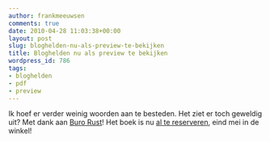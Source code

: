 ```yaml
---
author: frankmeeuwsen
comments: true
date: 2010-04-28 11:03:38+00:00
layout: post
slug: bloghelden-nu-als-preview-te-bekijken
title: Bloghelden nu als preview te bekijken
wordpress_id: 786
tags:
- bloghelden
- pdf
- preview
---
```


Ik hoef er verder weinig woorden aan te besteden. Het ziet er toch geweldig uit? Met dank aan [Buro Rust](http://burorust.nl/)! Het boek is nu [al te reserveren](http://www.managementboek.nl/boek/9789022996997/bloghelden_frank_meeuwsen?affiliate=1703), eind mei in de winkel!






